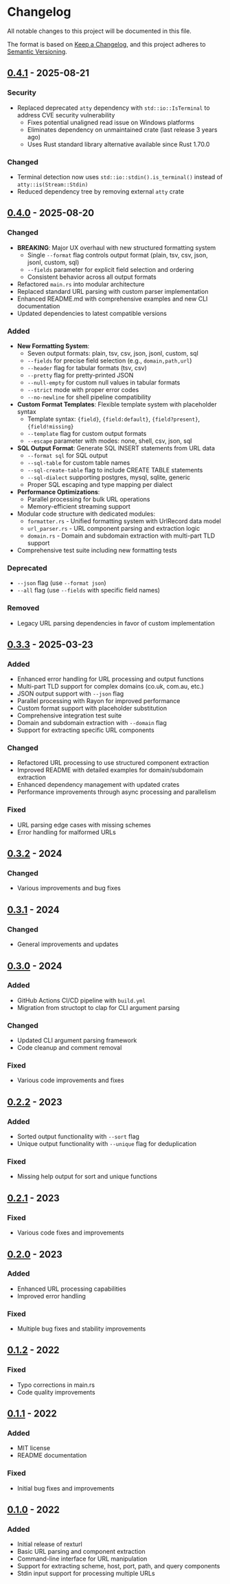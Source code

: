 # Changelog

All notable changes to this project will be documented in this file.

The format is based on [Keep a Changelog](https://keepachangelog.com/en/1.0.0/),
and this project adheres to [Semantic Versioning](https://semver.org/spec/v2.0.0.html).

## [0.4.1] - 2025-08-21

### Security
- Replaced deprecated `atty` dependency with `std::io::IsTerminal` to address CVE security vulnerability
  - Fixes potential unaligned read issue on Windows platforms
  - Eliminates dependency on unmaintained crate (last release 3 years ago)
  - Uses Rust standard library alternative available since Rust 1.70.0

### Changed
- Terminal detection now uses `std::io::stdin().is_terminal()` instead of `atty::is(Stream::Stdin)`
- Reduced dependency tree by removing external `atty` crate

## [0.4.0] - 2025-08-20

### Changed
- **BREAKING**: Major UX overhaul with new structured formatting system
  - Single `--format` flag controls output format (plain, tsv, csv, json, jsonl, custom, sql)
  - `--fields` parameter for explicit field selection and ordering
  - Consistent behavior across all output formats
- Refactored `main.rs` into modular architecture
- Replaced standard URL parsing with custom parser implementation
- Enhanced README.md with comprehensive examples and new CLI documentation
- Updated dependencies to latest compatible versions

### Added
- **New Formatting System**:
  - Seven output formats: plain, tsv, csv, json, jsonl, custom, sql
  - `--fields` for precise field selection (e.g., `domain,path,url`)
  - `--header` flag for tabular formats (tsv, csv)
  - `--pretty` flag for pretty-printed JSON
  - `--null-empty` for custom null values in tabular formats
  - `--strict` mode with proper error codes
  - `--no-newline` for shell pipeline compatibility
- **Custom Format Templates**: Flexible template system with placeholder syntax
  - Template syntax: `{field}`, `{field:default}`, `{field?present}`, `{field!missing}`
  - `--template` flag for custom output formats
  - `--escape` parameter with modes: none, shell, csv, json, sql
- **SQL Output Format**: Generate SQL INSERT statements from URL data
  - `--format sql` for SQL output
  - `--sql-table` for custom table names
  - `--sql-create-table` flag to include CREATE TABLE statements
  - `--sql-dialect` supporting postgres, mysql, sqlite, generic
  - Proper SQL escaping and type mapping per dialect
- **Performance Optimizations**:
  - Parallel processing for bulk URL operations
  - Memory-efficient streaming support
- Modular code structure with dedicated modules:
  - `formatter.rs` - Unified formatting system with UrlRecord data model
  - `url_parser.rs` - URL component parsing and extraction logic
  - `domain.rs` - Domain and subdomain extraction with multi-part TLD support
- Comprehensive test suite including new formatting tests

### Deprecated
- `--json` flag (use `--format json`)
- `--all` flag (use `--fields` with specific field names)

### Removed
- Legacy URL parsing dependencies in favor of custom implementation

## [0.3.3] - 2025-03-23

### Added
- Enhanced error handling for URL processing and output functions
- Multi-part TLD support for complex domains (co.uk, com.au, etc.)
- JSON output support with `--json` flag
- Parallel processing with Rayon for improved performance
- Custom format support with placeholder substitution
- Comprehensive integration test suite
- Domain and subdomain extraction with `--domain` flag
- Support for extracting specific URL components

### Changed
- Refactored URL processing to use structured component extraction
- Improved README with detailed examples for domain/subdomain extraction
- Enhanced dependency management with updated crates
- Performance improvements through async processing and parallelism

### Fixed
- URL parsing edge cases with missing schemes
- Error handling for malformed URLs

## [0.3.2] - 2024

### Changed
- Various improvements and bug fixes

## [0.3.1] - 2024

### Changed
- General improvements and updates

## [0.3.0] - 2024

### Added
- GitHub Actions CI/CD pipeline with `build.yml`
- Migration from structopt to clap for CLI argument parsing

### Changed
- Updated CLI argument parsing framework
- Code cleanup and comment removal

### Fixed
- Various code improvements and fixes

## [0.2.2] - 2023

### Added
- Sorted output functionality with `--sort` flag
- Unique output functionality with `--unique` flag for deduplication

### Fixed
- Missing help output for sort and unique functions

## [0.2.1] - 2023

### Fixed
- Various code fixes and improvements

## [0.2.0] - 2023

### Added
- Enhanced URL processing capabilities
- Improved error handling

### Fixed
- Multiple bug fixes and stability improvements

## [0.1.2] - 2022

### Fixed
- Typo corrections in main.rs
- Code quality improvements

## [0.1.1] - 2022

### Added
- MIT license
- README documentation

### Fixed
- Initial bug fixes and improvements

## [0.1.0] - 2022

### Added
- Initial release of rexturl
- Basic URL parsing and component extraction
- Command-line interface for URL manipulation
- Support for extracting scheme, host, port, path, and query components
- Stdin input support for processing multiple URLs

[0.4.1]: https://github.com/vschwaberow/rexturl/compare/v0.4.0...v0.4.1
[0.4.0]: https://github.com/vschwaberow/rexturl/compare/v0.3.3...v0.4.0
[0.3.3]: https://github.com/vschwaberow/rexturl/compare/v0.3.2...v0.3.3
[0.3.2]: https://github.com/vschwaberow/rexturl/compare/v0.3.1...v0.3.2
[0.3.1]: https://github.com/vschwaberow/rexturl/compare/v0.3.0...v0.3.1
[0.3.0]: https://github.com/vschwaberow/rexturl/compare/v0.2.2...v0.3.0
[0.2.2]: https://github.com/vschwaberow/rexturl/compare/v0.2.1...v0.2.2
[0.2.1]: https://github.com/vschwaberow/rexturl/compare/v0.2.0...v0.2.1
[0.2.0]: https://github.com/vschwaberow/rexturl/compare/v0.1.2...v0.2.0
[0.1.2]: https://github.com/vschwaberow/rexturl/compare/v0.1.1...v0.1.2
[0.1.1]: https://github.com/vschwaberow/rexturl/compare/v0.1.0...v0.1.1
[0.1.0]: https://github.com/vschwaberow/rexturl/releases/tag/v0.1.0